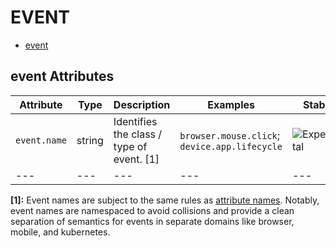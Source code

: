 
<!--- Hugo front matter used to generate the website version of this page:
--->

# EVENT

- [event](#event)


## event Attributes

| Attribute  | Type | Description  | Examples  | Stability |
|---|---|---|---|---|
| `event.name` | string | Identifies the class / type of event. [1] | `browser.mouse.click`; `device.app.lifecycle` | ![Experimental](https://img.shields.io/badge/-experimental-blue) |
|---|---|---|---|---|

**[1]:** Event names are subject to the same rules as [attribute names](https://github.com/open-telemetry/opentelemetry-specification/tree/v1.31.0/specification/common/attribute-naming.md). Notably, event names are namespaced to avoid collisions and provide a clean separation of semantics for events in separate domains like browser, mobile, and kubernetes.


